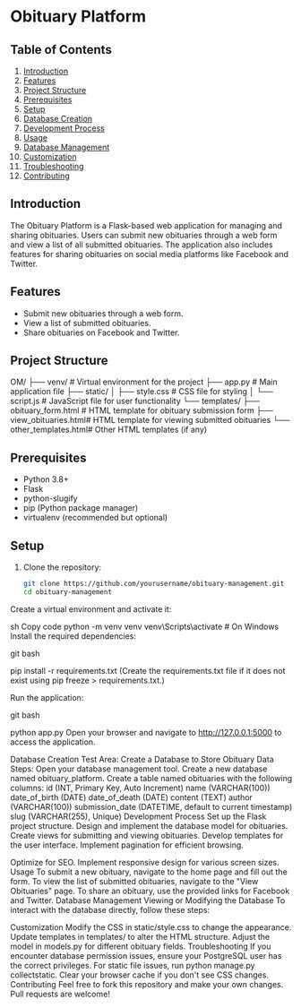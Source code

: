 # Obituary Platform

## Table of Contents

1. [Introduction](#introduction)
2. [Features](#features)
3. [Project Structure](#project-structure)
4. [Prerequisites](#prerequisites)
5. [Setup](#setup)
6. [Database Creation](#database-creation)
7. [Development Process](#development-process)
8. [Usage](#usage)
9. [Database Management](#database-management)
10. [Customization](#customization)
11. [Troubleshooting](#troubleshooting)
12. [Contributing](#contributing)

## Introduction

The Obituary Platform is a Flask-based web application for managing and sharing obituaries. Users can submit new obituaries through a web form and view a list of all submitted obituaries. The application also includes features for sharing obituaries on social media platforms like Facebook and Twitter.

## Features

- Submit new obituaries through a web form.
- View a list of submitted obituaries.
- Share obituaries on Facebook and Twitter.

## Project Structure

OM/
├── venv/ # Virtual environment for the project
├── app.py # Main application file
├── static/
│ ├── style.css # CSS file for styling
│ └── script.js # JavaScript file for user functionality
└── templates/
├── obituary_form.html # HTML template for obituary submission form
├── view_obituaries.html# HTML template for viewing submitted obituaries
└── other_templates.html# Other HTML templates (if any)



## Prerequisites

- Python 3.8+
- Flask
- python-slugify
- pip (Python package manager)
- virtualenv (recommended but optional)

## Setup

1. Clone the repository:

   ```sh
   git clone https://github.com/yourusername/obituary-management.git
   cd obituary-management
Create a virtual environment and activate it:

sh
Copy code
python -m venv venv
venv\Scripts\activate   # On Windows
Install the required dependencies:

git bash

pip install -r requirements.txt
(Create the requirements.txt file if it does not exist using pip freeze > requirements.txt.)

Run the application:

git bash

python app.py
Open your browser and navigate to http://127.0.0.1:5000 to access the application.

Database Creation
Test Area: Create a Database to Store Obituary Data
Steps:
Open your database management tool.
Create a new database named obituary_platform.
Create a table named obituaries with the following columns:
id (INT, Primary Key, Auto Increment)
name (VARCHAR(100))
date_of_birth (DATE)
date_of_death (DATE)
content (TEXT)
author (VARCHAR(100))
submission_date (DATETIME, default to current timestamp)
slug (VARCHAR(255), Unique)
Development Process
Set up the Flask project structure.
Design and implement the database model for obituaries.
Create views for submitting and viewing obituaries.
Develop templates for the user interface.
Implement pagination for efficient browsing.

Optimize for SEO.
Implement responsive design for various screen sizes.
Usage
To submit a new obituary, navigate to the home page and fill out the form.
To view the list of submitted obituaries, navigate to the "View Obituaries" page.
To share an obituary, use the provided links for Facebook and Twitter.
Database Management
Viewing or Modifying the Database
To interact with the database directly, follow these steps:


Customization
Modify the CSS in static/style.css to change the appearance.
Update templates in templates/ to alter the HTML structure.
Adjust the model in models.py for different obituary fields.
Troubleshooting
If you encounter database permission issues, ensure your PostgreSQL user has the correct privileges.
For static file issues, run python manage.py collectstatic.
Clear your browser cache if you don't see CSS changes.
Contributing
Feel free to fork this repository and make your own changes. Pull requests are welcome!
